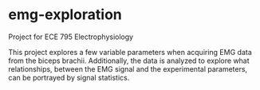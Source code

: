 emg-exploration
===============

Project for ECE 795 Electrophysiology

This project explores a few variable parameters when acquiring EMG data from the biceps brachii. Additionally, the data is analyzed to explore what relationships, between the EMG signal and the experimental parameters, can be portrayed by signal statistics.
